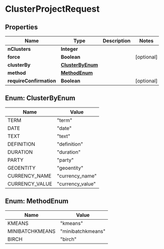 

# ClusterProjectRequest

## Properties

Name | Type | Description | Notes
------------ | ------------- | ------------- | -------------
**nClusters** | **Integer** |  | 
**force** | **Boolean** |  |  [optional]
**clusterBy** | [**ClusterByEnum**](#ClusterByEnum) |  | 
**method** | [**MethodEnum**](#MethodEnum) |  | 
**requireConfirmation** | **Boolean** |  |  [optional]



## Enum: ClusterByEnum

Name | Value
---- | -----
TERM | &quot;term&quot;
DATE | &quot;date&quot;
TEXT | &quot;text&quot;
DEFINITION | &quot;definition&quot;
DURATION | &quot;duration&quot;
PARTY | &quot;party&quot;
GEOENTITY | &quot;geoentity&quot;
CURRENCY_NAME | &quot;currency_name&quot;
CURRENCY_VALUE | &quot;currency_value&quot;



## Enum: MethodEnum

Name | Value
---- | -----
KMEANS | &quot;kmeans&quot;
MINIBATCHKMEANS | &quot;minibatchkmeans&quot;
BIRCH | &quot;birch&quot;



